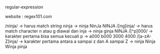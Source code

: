 regular-expression

website : regex101.com

/ninja/  -> harus match string ninja -> ninja NinJa NINJA
/[ng]inja/ -> harus match character n atau g diawal dan inja -> ninja ginja NINJA
/[^p]000/ -> karakter pertama bisa semua kecuali p -> a000 b000 3000 4000
/[a-zA-Z]inja/ -> karakter pertama antara a sampai z dan A sampai Z -> ninja Ninja Winja pinja

